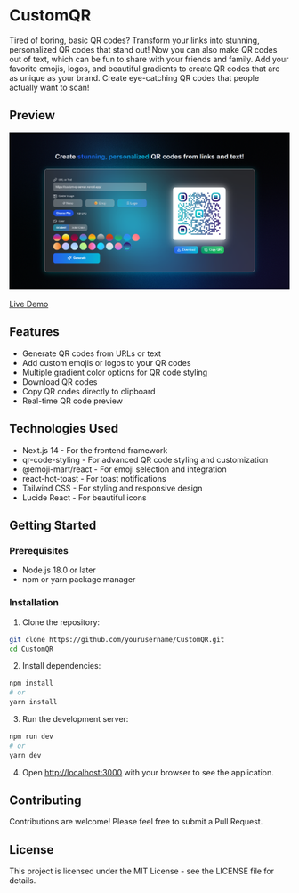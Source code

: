# CustomQR

Tired of boring, basic QR codes? Transform your links into stunning, personalized QR codes that stand out! Now you can also make QR codes out of text, which can be fun to share with your friends and family. Add your favorite emojis, logos, and beautiful gradients to create QR codes that are as unique as your brand. Create eye-catching QR codes that people actually want to scan!

## Preview

![Custom QR Code Preview](/client/public/assests/image.png)

[Live Demo](https://custom-qr-seven.vercel.app/)

## Features

- Generate QR codes from URLs or text
- Add custom emojis or logos to your QR codes
- Multiple gradient color options for QR code styling
- Download QR codes 
- Copy QR codes directly to clipboard
- Real-time QR code preview

## Technologies Used

- Next.js 14 - For the frontend framework
- qr-code-styling - For advanced QR code styling and customization
- @emoji-mart/react - For emoji selection and integration
- react-hot-toast - For toast notifications
- Tailwind CSS - For styling and responsive design
- Lucide React - For beautiful icons

## Getting Started

### Prerequisites

- Node.js 18.0 or later
- npm or yarn package manager

### Installation

1. Clone the repository:
```bash
git clone https://github.com/yourusername/CustomQR.git
cd CustomQR
```

2. Install dependencies:
```bash
npm install
# or
yarn install
```

3. Run the development server:
```bash
npm run dev
# or
yarn dev
```

4. Open [http://localhost:3000](http://localhost:3000) with your browser to see the application.


## Contributing

Contributions are welcome! Please feel free to submit a Pull Request.

## License

This project is licensed under the MIT License - see the LICENSE file for details.
